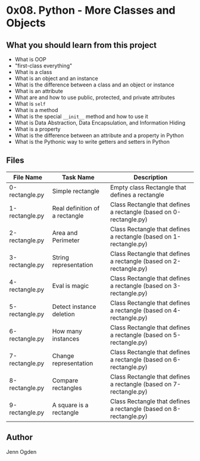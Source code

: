 # 0x08. Python - More Classes and Objects
## What you should learn from this project
* What is OOP
* "first-class everything"
* What is a class
* What is an object and an instance
* What is the difference between a class and an object or instance
* What is an attribute
* What are and how to use public, protected, and private attributes
* What is `self`
* What is a method
* What is the special `__init__` method and how to use it
* What is Data Abstraction, Data Encapsulation, and Information Hiding
* What is a property
* What is the difference between an attribute and a property in Python
* What is the Pythonic way to write getters and setters in Python

## Files
| File Name | Task Name | Description |
| --------- | --------- | ----------- |
| 0-rectangle.py | Simple rectangle | Empty class Rectangle that defines a rectangle |
| 1-rectangle.py | Real definition of a rectangle | Class Rectangle that defines a rectangle (based on 0-rectangle.py) |
| 2-rectangle.py | Area and Perimeter | Class Rectangle that defines a rectangle (based on 1-rectangle.py) |
| 3-rectangle.py | String representation | Class Rectangle that defines a rectangle (based on 2-rectangle.py) |
| 4-rectangle.py | Eval is magic | Class Rectangle that defines a rectangle (based on 3-rectangle.py) |
| 5-rectangle.py | Detect instance deletion | Class Rectangle that defines a rectangle (based on 4-rectangle.py) |
| 6-rectangle.py | How many instances | Class Rectangle that defines a rectangle (based on 5-rectangle.py) |
| 7-rectangle.py | Change representation | Class Rectangle that defines a rectangle (based on 6-rectangle.py) |
| 8-rectangle.py | Compare rectangles | Class Rectangle that defines a rectangle (based on 7-rectangle.py) |
| 9-rectangle.py | A square is a rectangle | Class Rectangle that defines a rectangle (based on 8-rectangle.py) |

## Author
Jenn Ogden
